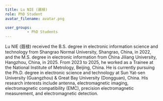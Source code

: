 ```yaml
---
title: Lu NIE (聂禄)
role: PhD Student
avatar_filename: avatar.png

user_groups:
          - PhD Students
---
```




Lu NIE (聂禄) received the B.S. degree in electronic information science and technology from Shangrao Normal University, Shangrao, China, in 2022, and the M.S. degree in electronic information from China Jiliang University, Hangzhou, China, in 2025. From 2023 to 2025, he worked as a Trainee at the National Institute of Metrology, Beijing, China. He is currently pursuing the Ph.D. degree in electronic science and technology at Sun Yat-sen University (Guangzhou) & Great Bay University (Dongguan), China. His research interests include antenna, electromagnetic imaging, electromagnetic compatibility (EMC), precision electromagnetic measurement, and electromagnetic detection.

